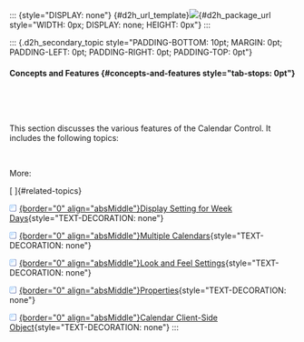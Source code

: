 ::: {style="DISPLAY: none"}
[](ms-xhelp:///?Id=d2h_url_template){#d2h_url_template}![](!package_url!){#d2h_package_url style="WIDTH: 0px; DISPLAY: none; HEIGHT: 0px"}
:::

::: {.d2h_secondary_topic style="PADDING-BOTTOM: 10pt; MARGIN: 0pt; PADDING-LEFT: 0pt; PADDING-RIGHT: 0pt; PADDING-TOP: 0pt"}
#### Concepts and Features {#concepts-and-features style="tab-stops: 0pt"}

 

 

This section discusses the various features of the Calendar Control. It includes the following topics:

 

More:

[ ]{#related-topics}

[![](button.gif){border="0" align="absMiddle"}Display Setting for Week Days](ms-xhelp:///?Id=3d0df7f9-9857-49ba-b87f-0847963b3f92){style="TEXT-DECORATION: none"}

[![](button.gif){border="0" align="absMiddle"}Multiple Calendars](ms-xhelp:///?Id=a8ce18fa-fdea-4bad-b2fa-51dd4bf319cb){style="TEXT-DECORATION: none"}

[![](button.gif){border="0" align="absMiddle"}Look and Feel Settings](ms-xhelp:///?Id=9e27e040-203f-4130-9190-f2f068121969){style="TEXT-DECORATION: none"}

[![](button.gif){border="0" align="absMiddle"}Properties](ms-xhelp:///?Id=50eeada8-c1f9-404d-9b41-9205ca01ea17){style="TEXT-DECORATION: none"}

[![](button.gif){border="0" align="absMiddle"}Calendar Client-Side Object](ms-xhelp:///?Id=776c6981-6aca-4928-8d28-16a74e7a2b55){style="TEXT-DECORATION: none"}
:::
